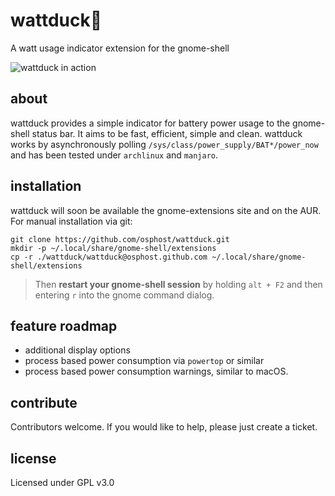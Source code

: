 # wattduck🦆
A watt usage indicator extension for the gnome-shell

![wattduck in action](https://github.com/osphost/wattduck/raw/master/media/gnome-taskbar-full.png "wattduck in action")

## about
wattduck provides a simple indicator for battery power usage to the gnome-shell status bar.
It aims to be fast, efficient, simple and clean.
wattduck works by asynchronously polling `/sys/class/power_supply/BAT*/power_now` and has been tested
under `archlinux` and `manjaro`.

## installation
wattduck will soon be available the gnome-extensions site and on the AUR. 
For manual installation via git:

```
git clone https://github.com/osphost/wattduck.git
mkdir -p ~/.local/share/gnome-shell/extensions
cp -r ./wattduck/wattduck@osphost.github.com ~/.local/share/gnome-shell/extensions
```
  > Then **restart your gnome-shell session** by holding `alt + F2` and then entering `r` into the gnome command dialog.

## feature roadmap
 - additional display options
 - process based power consumption via `powertop` or similar
 - process based power consumption warnings, similar to macOS.

## contribute
Contributors welcome. If you would like to help, please just create a ticket.

## license
Licensed under GPL v3.0
